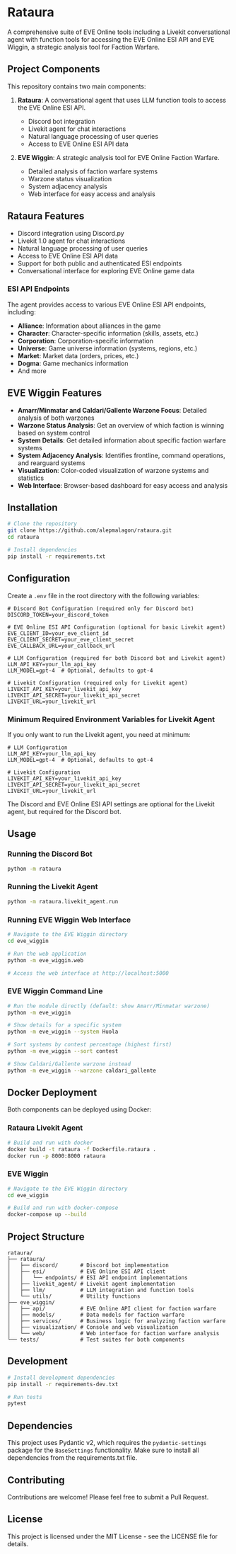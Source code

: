 # Rataura

A comprehensive suite of EVE Online tools including a Livekit conversational agent with function tools for accessing the EVE Online ESI API and EVE Wiggin, a strategic analysis tool for Faction Warfare.

## Project Components

This repository contains two main components:

1. **Rataura**: A conversational agent that uses LLM function tools to access the EVE Online ESI API.
   - Discord bot integration
   - Livekit agent for chat interactions
   - Natural language processing of user queries
   - Access to EVE Online ESI API data

2. **EVE Wiggin**: A strategic analysis tool for EVE Online Faction Warfare.
   - Detailed analysis of faction warfare systems
   - Warzone status visualization
   - System adjacency analysis
   - Web interface for easy access and analysis

## Rataura Features

- Discord integration using Discord.py
- Livekit 1.0 agent for chat interactions
- Natural language processing of user queries
- Access to EVE Online ESI API data
- Support for both public and authenticated ESI endpoints
- Conversational interface for exploring EVE Online game data

### ESI API Endpoints

The agent provides access to various EVE Online ESI API endpoints, including:

- **Alliance**: Information about alliances in the game
- **Character**: Character-specific information (skills, assets, etc.)
- **Corporation**: Corporation-specific information
- **Universe**: Game universe information (systems, regions, etc.)
- **Market**: Market data (orders, prices, etc.)
- **Dogma**: Game mechanics information
- And more

## EVE Wiggin Features

- **Amarr/Minmatar and Caldari/Gallente Warzone Focus**: Detailed analysis of both warzones
- **Warzone Status Analysis**: Get an overview of which faction is winning based on system control
- **System Details**: Get detailed information about specific faction warfare systems
- **System Adjacency Analysis**: Identifies frontline, command operations, and rearguard systems
- **Visualization**: Color-coded visualization of warzone systems and statistics
- **Web Interface**: Browser-based dashboard for easy access and analysis

## Installation

```bash
# Clone the repository
git clone https://github.com/alepmalagon/rataura.git
cd rataura

# Install dependencies
pip install -r requirements.txt
```

## Configuration

Create a `.env` file in the root directory with the following variables:

```
# Discord Bot Configuration (required only for Discord bot)
DISCORD_TOKEN=your_discord_token

# EVE Online ESI API Configuration (optional for basic Livekit agent)
EVE_CLIENT_ID=your_eve_client_id
EVE_CLIENT_SECRET=your_eve_client_secret
EVE_CALLBACK_URL=your_callback_url

# LLM Configuration (required for both Discord bot and Livekit agent)
LLM_API_KEY=your_llm_api_key
LLM_MODEL=gpt-4  # Optional, defaults to gpt-4

# Livekit Configuration (required only for Livekit agent)
LIVEKIT_API_KEY=your_livekit_api_key
LIVEKIT_API_SECRET=your_livekit_api_secret
LIVEKIT_URL=your_livekit_url
```

### Minimum Required Environment Variables for Livekit Agent

If you only want to run the Livekit agent, you need at minimum:

```
# LLM Configuration
LLM_API_KEY=your_llm_api_key
LLM_MODEL=gpt-4  # Optional, defaults to gpt-4

# Livekit Configuration
LIVEKIT_API_KEY=your_livekit_api_key
LIVEKIT_API_SECRET=your_livekit_api_secret
LIVEKIT_URL=your_livekit_url
```

The Discord and EVE Online ESI API settings are optional for the Livekit agent, but required for the Discord bot.

## Usage

### Running the Discord Bot

```bash
python -m rataura
```

### Running the Livekit Agent

```bash
python -m rataura.livekit_agent.run
```

### Running EVE Wiggin Web Interface

```bash
# Navigate to the EVE Wiggin directory
cd eve_wiggin

# Run the web application
python -m eve_wiggin.web

# Access the web interface at http://localhost:5000
```

### EVE Wiggin Command Line

```bash
# Run the module directly (default: show Amarr/Minmatar warzone)
python -m eve_wiggin

# Show details for a specific system
python -m eve_wiggin --system Huola

# Sort systems by contest percentage (highest first)
python -m eve_wiggin --sort contest

# Show Caldari/Gallente warzone instead
python -m eve_wiggin --warzone caldari_gallente
```

## Docker Deployment

Both components can be deployed using Docker:

### Rataura Livekit Agent

```bash
# Build and run with docker
docker build -t rataura -f Dockerfile.rataura .
docker run -p 8000:8000 rataura
```

### EVE Wiggin

```bash
# Navigate to the EVE Wiggin directory
cd eve_wiggin

# Build and run with docker-compose
docker-compose up --build
```

## Project Structure

```
rataura/
├── rataura/
│   ├── discord/       # Discord bot implementation
│   ├── esi/           # EVE Online ESI API client
│   │   └── endpoints/ # ESI API endpoint implementations
│   ├── livekit_agent/ # Livekit agent implementation
│   ├── llm/           # LLM integration and function tools
│   └── utils/         # Utility functions
├── eve_wiggin/
│   ├── api/           # EVE Online API client for faction warfare
│   ├── models/        # Data models for faction warfare
│   ├── services/      # Business logic for analyzing faction warfare
│   ├── visualization/ # Console and web visualization
│   └── web/           # Web interface for faction warfare analysis
└── tests/             # Test suites for both components
```

## Development

```bash
# Install development dependencies
pip install -r requirements-dev.txt

# Run tests
pytest
```

## Dependencies

This project uses Pydantic v2, which requires the `pydantic-settings` package for the `BaseSettings` functionality. Make sure to install all dependencies from the requirements.txt file.

## Contributing

Contributions are welcome! Please feel free to submit a Pull Request.

## License

This project is licensed under the MIT License - see the LICENSE file for details.

